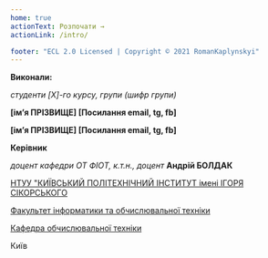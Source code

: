 ```yaml
---
home: true
actionText: Розпочати →
actionLink: /intro/

footer: "ECL 2.0 Licensed | Copyright © 2021 RomanKaplynskyi"
---
```



**Виконали:** 

*студенти [X]-го курсу, групи (шифр групи)* 

**[ім’я ПРІЗВИЩЕ] [Посилання email, tg, fb]**

**[ім’я ПРІЗВИЩЕ] [Посилання email, tg, fb]**


**Керівник**

*доцент кафедри ОТ ФІОТ, к.т.н., доцент*<span padding-right:5em></span> **Андрій БОЛДАК** 

[НТУУ "КИЇВСЬКИЙ ПОЛІТЕХНІЧНИЙ ІНСТИТУТ імені ІГОРЯ СІКОРСЬКОГО](https://kpi.ua/)

[Факультет інформатики та обчислювальної техніки](https://fiot.kpi.ua/)

[Кафедра обчислювальної техніки](https://comsys.kpi.ua/)

Київ
